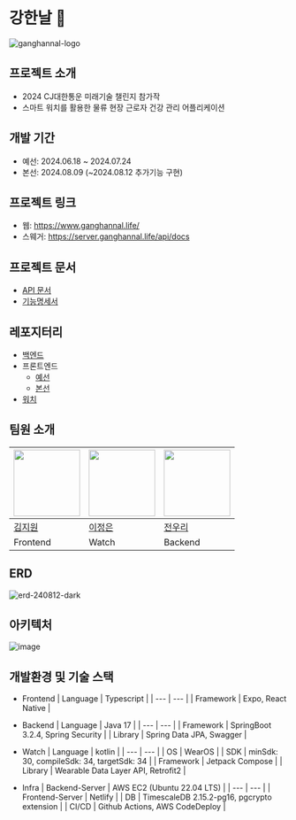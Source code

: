# 강한날 👋
![ganghannal-logo](https://github.com/user-attachments/assets/ed20aa47-ad47-43f0-babf-50f9fe27d38a)

## 프로젝트 소개
- 2024 CJ대한통운 미래기술 챌린지 참가작
- 스마트 워치를 활용한 물류 현장 근로자 건강 관리 어플리케이션

## 개발 기간
- 예선:  2024.06.18 ~ 2024.07.24
- 본선:  2024.08.09 (~2024.08.12 추가기능 구현)

## 프로젝트 링크
- 웹: https://www.ganghannal.life/
- 스웨거: https://server.ganghannal.life/api/docs

## 프로젝트 문서
- [API 문서](https://www.notion.so/a4856769beb34526b69b5e64b77ec951?pvs=21)
- [기능명세서](https://www.notion.so/a790212276014b0ea5d6bbead2b0011a?pvs=21)

## 레포지터리
- [백엔드](https://github.com/EnergyChaCha/Energy-Springboot)
- 프론트엔드
    - [예선](https://github.com/EnergyChaCha/Energy-front)
    - [본선](https://github.com/EnergyChaCha/energy-front2)
- [워치](https://github.com/EnergyChaCha/Energy-watch)

## 팀원 소개
| <a href="https://github.com/Jiwon119"><img src="https://github.com/Jiwon119.png" width="120"/></a> | <a href="https://github.com/LeeJE20"><img src="https://github.com/LeeJE20.png" width="120"/></a> | <a href="https://github.com/woori0214"><img src="https://github.com/woori0214.png" width="120"/></a> |
| --- | --- | --- |
| [김지원](https://github.com/Jiwon119) | [이정은](https://github.com/LeeJE20) | [전우리](https://github.com/woori0214) |
| Frontend | Watch | Backend |

## ERD
![erd-240812-dark](https://github.com/user-attachments/assets/679e1301-10b1-4fb3-9906-2c9e36b86661)

## 아키텍처
![image](https://github.com/user-attachments/assets/2f1adccf-4d7b-4c36-a1c2-b05bcd337d46)

## 개발환경 및 기술 스택
- Frontend
    | Language | Typescript  |
    | --- | --- |
    | Framework | Expo, React Native |
  
- Backend
    | Language | Java 17 |
    | --- | --- |
    | Framework | SpringBoot 3.2.4, Spring Security |
    | Library | Spring Data JPA, Swagger |
  
- Watch
    | Language | kotlin |
    | --- | --- |
    | OS | WearOS |
    | SDK | minSdk: 30, compileSdk: 34, targetSdk: 34 |
    | Framework | Jetpack Compose |
    | Library | Wearable Data Layer API, Retrofit2 |
  
- Infra
    | Backend-Server | AWS EC2 (Ubuntu 22.04 LTS) |
    | --- | --- |
    | Frontend-Server | Netlify |
    | DB | TimescaleDB 2.15.2-pg16, pgcrypto extension |
    | CI/CD | Github Actions, AWS CodeDeploy |
